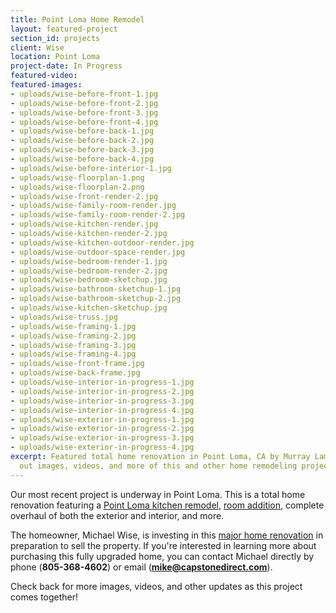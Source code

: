 ```yaml
---
title: Point Loma Home Remodel
layout: featured-project
section_id: projects
client: Wise
location: Point Loma
project-date: In Progress
featured-video: 
featured-images:
- uploads/wise-before-front-1.jpg
- uploads/wise-before-front-2.jpg
- uploads/wise-before-front-3.jpg
- uploads/wise-before-front-4.jpg
- uploads/wise-before-back-1.jpg
- uploads/wise-before-back-2.jpg
- uploads/wise-before-back-3.jpg
- uploads/wise-before-back-4.jpg
- uploads/wise-before-interior-1.jpg
- uploads/wise-floorplan-1.png
- uploads/wise-floorplan-2.png
- uploads/wise-front-render-2.jpg
- uploads/wise-family-room-render.jpg
- uploads/wise-family-room-render-2.jpg
- uploads/wise-kitchen-render.jpg
- uploads/wise-kitchen-render-2.jpg
- uploads/wise-kitchen-outdoor-render.jpg
- uploads/wise-outdoor-space-render.jpg
- uploads/wise-bedroom-render-1.jpg
- uploads/wise-bedroom-render-2.jpg
- uploads/wise-bedroom-sketchup.jpg
- uploads/wise-bathroom-sketchup-1.jpg
- uploads/wise-bathroom-sketchup-2.jpg
- uploads/wise-kitchen-sketchup.jpg
- uploads/wise-truss.jpg
- uploads/wise-framing-1.jpg
- uploads/wise-framing-2.jpg
- uploads/wise-framing-3.jpg
- uploads/wise-framing-4.jpg
- uploads/wise-front-frame.jpg
- uploads/wise-back-frame.jpg
- uploads/wise-interior-in-progress-1.jpg
- uploads/wise-interior-in-progress-2.jpg
- uploads/wise-interior-in-progress-3.jpg
- uploads/wise-interior-in-progress-4.jpg
- uploads/wise-exterior-in-progress-1.jpg
- uploads/wise-exterior-in-progress-2.jpg
- uploads/wise-exterior-in-progress-3.jpg
- uploads/wise-exterior-in-progress-4.jpg
excerpt: Featured total home renovation in Point Loma, CA by Murray Lampert. Check
  out images, videos, and more of this and other home remodeling projects in San Diego.
---
```


Our most recent project is underway in Point Loma. This is a total home renovation featuring a [Point Loma kitchen remodel](/kitchen-remodeling-point-loma), [room addition](/room-additions-point-loma), complete overhaul of both the exterior and interior, and more.

The homeowner, Michael Wise, is investing in this [major home renovation](/major-renovations) in preparation to sell the property. If you're interested in learning more about purchasing this fully upgraded home, you can contact Michael directly by phone (**805-368-4602**) or email (**mike@capstonedirect.com**).

Check back for more images, videos, and other updates as this project comes together!

